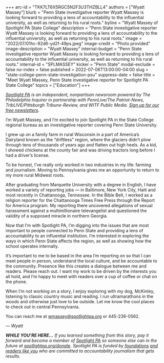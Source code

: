 +++
arc-id = "TKK7LT6X5RGC5N2F3U3THZBLL4"
authors = ["Wyatt Massey"]
blurb = "Penn State investigative reporter Wyatt Massey is looking forward to providing a lens of accountability to the influential university, as well as returning to his rural roots."
byline = "Wyatt Massey of Spotlight PA State College"
description = "Penn State investigative reporter Wyatt Massey is looking forward to providing a lens of accountability to the influential university, as well as returning to his rural roots."
image = "2022/07/01hc-92d6-yd2f-49ps.jpeg"
image-credit = "Photo provided"
image-description = "Wyatt Massey"
internal-budget = "Penn State investigative reporter Wyatt Massey is looking forward to providing a lens of accountability to the influential university, as well as returning to his rural roots."
internal-id = "SPLMASSEY"
kicker = "Penn State"
modal-exclude = false
no-index = false
published = 2022-07-06T13:00:00-04:00
slug = "state-college-penn-state-investigation-psu"
suppress-date = false
title = "Meet Wyatt Massey, Penn State investigative reporter for Spotlight PA State College"
topics = ["Education"]
+++

<a href="https://www.spotlightpa.org/"><i>Spotlight PA</i></a><i> is an independent, nonpartisan newsroom powered by The Philadelphia Inquirer in partnership with PennLive/The Patriot-News, TribLIVE/Pittsburgh Tribune-Review, and WITF Public Media. </i><a href="https://www.spotlightpa.org/newsletters"><i>Sign up for our free newsletters</i></a><i>.</i>

I’m Wyatt Massey, and I’m excited to join Spotlight PA in the State College regional bureau as an investigative reporter covering Penn State University.

I grew up on a family farm in rural Wisconsin in a part of America’s Dairyland known as the “driftless” region, where the glaciers didn’t plow through tens of thousands of years ago and flatten out high heels. As a kid, I showed chickens at the county fair and was driving tractors long before I had a driver’s license.

To be honest, I’ve really only worked in two industries in my life: farming and journalism. Moving to Pennsylvania gives me an opportunity to return to my more rural Midwest roots.

After graduating from Marquette University with a degree in English, I have worked a variety of reporting jobs — in Baltimore, New York City, Haiti and most recently in Chattanooga, Tennessee. In the Bible Belt, I worked as a religion reporter for the Chattanooga Times Free Press through the Report for America program. My reporting there uncovered allegations of sexual harassment against a multimillionaire televangelist and questioned the validity of a supposed miracle in northern Georgia.

Now that I’m with Spotlight PA, I’m digging into the issues that are most important to people connected to Penn State and providing a lens of accountability to an influential institution. I’m interested in exploring the ways in which Penn State affects the region, as well as showing how the school operates internally.

It’s important to me to be based in the area I’m reporting on so that I can meet people in person, understand the local culture, and be accountable to the community. Presence like this creates a dialogue between me and readers. Please reach out. I want my work to be driven by the interests you all hold, and I’m happy to meet with readers over a cup of coffee or chat on the phone.

When I’m not working on a story, I enjoy exploring with my dog, McKinley, listening to classic country music and reading. I run ultramarathons in the woods and otherwise just love to be outside. Let me know the cool places to check out in central Pennsylvania.

You can reach me at <a href="mailto:wmassey@spotlightpa.org">wmassey@spotlightpa.org</a> or 445-236-0562.

<i>— Wyatt</i>

<i><b>WHILE YOU’RE HERE...</b></i><i> If you learned something from this story, pay it forward and become a member of </i><a href="https://www.spotlightpa.org/"><i>Spotlight PA</i></a><i> so someone else can in the future at </i><a href="http://spotlightpa.org/donate"><i>spotlightpa.org/donate</i></a><i>. Spotlight PA is funded by</i><a href="https://www.spotlightpa.org/support"><i> foundations</i></a><i> </i><a href="https://www.spotlightpa.org/support"><i>and readers like you</i></a><i> who are committed to accountability journalism that gets results.</i>
